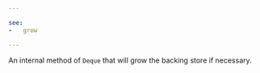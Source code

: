 ```yaml
---

see:
-   grow

---
```


An internal method of `Deque` that will grow the backing store if necessary.


